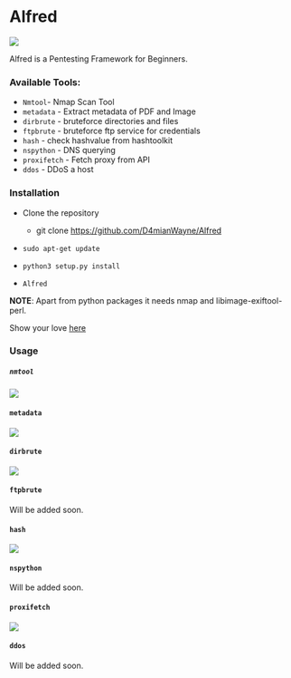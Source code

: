 # Alfred
![](https://github.com/D4mianWayne/Alfred/blob/master/Snaps/Screenshot%20from%202019-06-13%2017-27-23.png)

Alfred is a Pentesting Framework for Beginners.

### Available Tools:

* `Nmtool`- Nmap Scan Tool
* `metadata` - Extract metadata of PDF and Image
* `dirbrute` - bruteforce directories and files
* `ftpbrute` - bruteforce ftp service for credentials
* `hash` - check hashvalue from hashtoolkit
* `nspython` - DNS querying
* `proxifetch` - Fetch proxy from API
* `ddos` - DDoS a host

### Installation

* Clone the repository
    - git clone https://github.com/D4mianWayne/Alfred

* `sudo apt-get update`
* `python3 setup.py install`
* `Alfred`

**NOTE**: Apart from python packages it needs nmap and libimage-exiftool-perl.

Show your love [here](https://saythanks.io/to/D4mianWayne)

### Usage
##### `nmtool`
![](https://github.com/D4mianWayne/Alfred/blob/master/Snaps/nmtool.png)
#### `metadata`
![](https://github.com/D4mianWayne/Alfred/blob/master/Snaps/metadata.png)
#### `dirbrute`
![](https://github.com/D4mianWayne/Alfred/blob/master/Snaps/dirbrute.png)
#### `ftpbrute`
Will be added soon.
#### `hash`
![](https://github.com/D4mianWayne/Alfred/blob/master/Snaps/hash.png)
#### `nspython`
Will be added soon.
#### `proxifetch`
![](https://github.com/D4mianWayne/Alfred/blob/master/Snaps/proxifetch.png)
#### `ddos`
Will be added soon.



